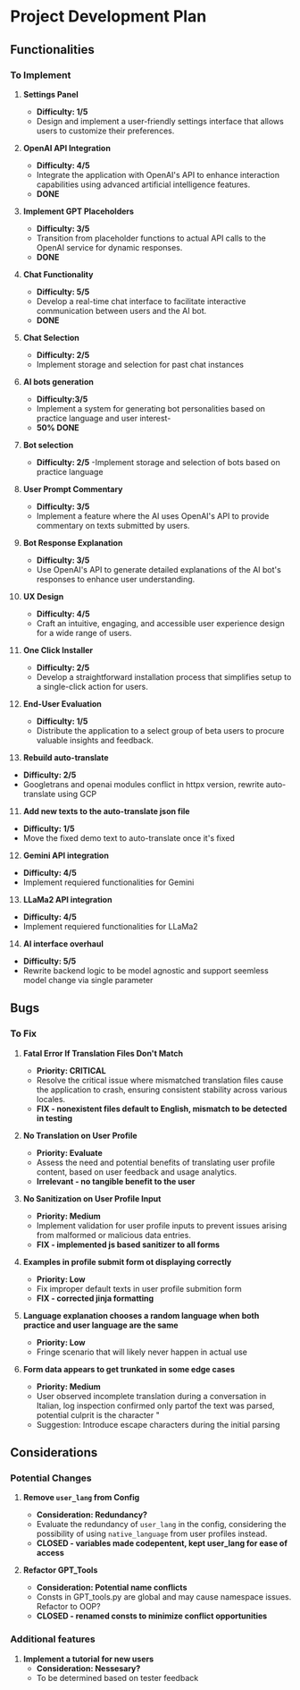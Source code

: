 # Project Development Plan

## Functionalities

### To Implement

1. **Settings Panel**
   - **Difficulty: 1/5**
   - Design and implement a user-friendly settings interface that allows users to customize their preferences.

2. **OpenAI API Integration**
   - **Difficulty: 4/5**
   - Integrate the application with OpenAI's API to enhance interaction capabilities using advanced artificial intelligence features.
   - **DONE**


3. **Implement GPT Placeholders**
   - **Difficulty: 3/5**
   - Transition from placeholder functions to actual API calls to the OpenAI service for dynamic responses.
   - **DONE**

4. **Chat Functionality**
   - **Difficulty: 5/5**
   - Develop a real-time chat interface to facilitate interactive communication between users and the AI bot.
   - **DONE**

5. **Chat Selection**
   - **Difficulty: 2/5**
   - Implement storage and selection for past chat instances

6. **AI bots generation**
   - **Difficulty:3/5**
   - Implement a system for generating bot personalities based on practice language and user interest-
   - **50% DONE**

6. **Bot selection**
   - **Difficulty: 2/5**
   -Implement storage and selection of bots based on practice language

5. **User Prompt Commentary**
   - **Difficulty: 3/5**
   - Implement a feature where the AI uses OpenAI's API to provide commentary on texts submitted by users.

6. **Bot Response Explanation**
   - **Difficulty: 3/5**
   - Use OpenAI's API to generate detailed explanations of the AI bot's responses to enhance user understanding.

7. **UX Design**
   - **Difficulty: 4/5**
   - Craft an intuitive, engaging, and accessible user experience design for a wide range of users.

8. **One Click Installer**
   - **Difficulty: 2/5**
   - Develop a straightforward installation process that simplifies setup to a single-click action for users.

9. **End-User Evaluation**
   - **Difficulty: 1/5**
   - Distribute the application to a select group of beta users to procure valuable insights and feedback.

10. **Rebuild auto-translate**
   - **Difficulty: 2/5**
   - Googletrans and openai modules conflict in httpx version, rewrite auto-translate using GCP 

11. **Add new texts to the auto-translate json file**
   - **Difficulty: 1/5**
   - Move the fixed demo text to auto-translate once it's fixed

12. **Gemini API integration**
   - **Difficulty: 4/5**
   - Implement requiered functionalities for Gemini


13. **LLaMa2 API integration**
   - **Difficulty: 4/5**
   - Implement requiered functionalities for LLaMa2


14. **AI interface overhaul**
   - **Difficulty: 5/5**
   - Rewrite backend logic to be model agnostic and support seemless model change via single parameter

## Bugs

### To Fix

1. **Fatal Error If Translation Files Don't Match**
   - **Priority: CRITICAL**
   - Resolve the critical issue where mismatched translation files cause the application to crash, ensuring consistent stability across various locales.
   - **FIX - nonexistent files default to English, mismatch to be detected in testing**

2. **No Translation on User Profile**
   - **Priority: Evaluate**
   - Assess the need and potential benefits of translating user profile content, based on user feedback and usage analytics.
   - **Irrelevant - no tangible benefit to the user**

3. **No Sanitization on User Profile Input**
   - **Priority: Medium**
   - Implement validation for user profile inputs to prevent issues arising from malformed or malicious data entries.
   - **FIX - implemented js based sanitizer to all forms**

4. **Examples in profile submit form ot displaying correctly**
   - **Priority: Low**
   - Fix improper default texts in user profile submition form
   - **FIX - corrected jinja formatting**

5. **Language explanation chooses a random language when both practice and user language are the same**
   - **Priority: Low**
   - Fringe scenario that will likely never happen in actual use

6. **Form data appears to get trunkated in some edge cases**
   - **Priority: Medium**
   - User observed incomplete translation during a conversation in Italian, log inspection confirmed only partof the text was parsed, potential culprit is the character "
   - Suggestion: Introduce escape characters during the initial parsing

## Considerations

### Potential Changes

1. **Remove `user_lang` from Config**
   - **Consideration: Redundancy?**
   - Evaluate the redundancy of `user_lang` in the config, considering the possibility of using `native_language` from user profiles instead.
   - **CLOSED - variables made codepentent, kept user_lang for ease of access**

2. **Refactor GPT_Tools**
   - **Consideration: Potential name conflicts**
   - Consts in GPT_tools.py are global and may cause namespace issues. Refactor to OOP?
   - **CLOSED - renamed consts to minimize conflict opportunities**
   
### Additional features

1. **Implement a tutorial for new users**
	- **Consideration: Nessesary?**
	- To be determined based on tester feedback
